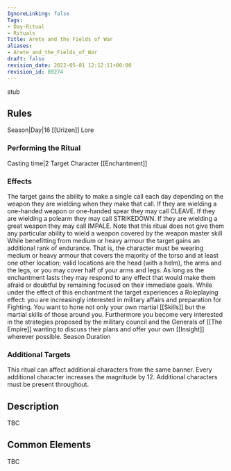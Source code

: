 ```yaml
---
IgnoreLinking: false
Tags:
- Day-Ritual
- Rituals
Title: Arete and the Fields of War
aliases:
- Arete_and_the_Fields_of_War
draft: false
revision_date: 2022-05-01 12:12:11+00:00
revision_id: 89274
---
```


stub
## Rules
Season|Day|16
[[Urizen]] Lore
### Performing the Ritual
Casting time|2  Target Character
[[Enchantment]] 
### Effects
The target gains the ability to make a single call each day depending on the weapon they are wielding when they make that call. If they are wielding a one-handed weapon or one-handed spear they may call CLEAVE. If they are wielding a polearm they may call STRIKEDOWN. If they are wielding a great weapon they may call IMPALE. Note that this ritual does not give them any particular ability to wield a weapon covered by the weapon master skill
While benefitting from medium or heavy armour the target gains an additional rank of endurance. That is, the character must be wearing medium or heavy armour that covers the majority of the torso and at least one other location; valid locations are the head (with a helm), the arms and the legs, or you may cover half of your arms and legs.
As long as the enchantment lasts they may respond to any effect that would make them afraid or doubtful by remaining focused on their immediate goals.
While under the effect of this enchantment the target experiences a Roleplaying effect: you are increasingly interested in military affairs and preparation for Fighting. You want to hone not only your own martial [[Skills]] but the martial skills of those around you. Furthermore you become very interested in the strategies proposed by the military council and the Generals of [[The Empire]] wanting to discuss their plans and offer your own [[Insight]] wherever possible.
Season Duration
### Additional Targets
This ritual can affect additional characters from the same banner. Every additional character increases the magnitude by 12. Additional characters must be present throughout.
## Description
TBC
## Common Elements
TBC